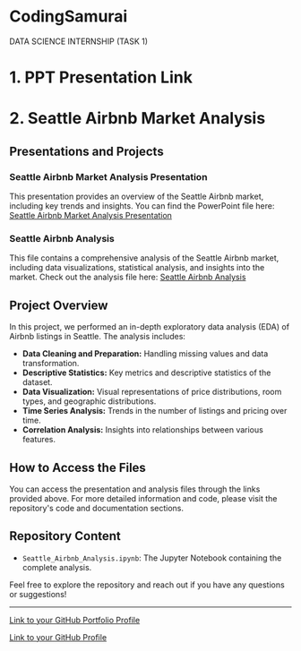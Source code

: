 # CodingSamurai
DATA SCIENCE INTERNSHIP (TASK 1)

# 1. PPT Presentation Link

# 2. Seattle Airbnb Market Analysis

## Presentations and Projects

### Seattle Airbnb Market Analysis Presentation
This presentation provides an overview of the Seattle Airbnb market, including key trends and insights. You can find the PowerPoint file here: [Seattle Airbnb Market Analysis Presentation](https://docs.google.com/presentation/d/1JTvc13nOmNuL4kDo0xQAi4X7VbGpjYCd/edit?usp=drive_link&ouid=112239983230799440814&rtpof=true&sd=true)

### Seattle Airbnb Analysis
This file contains a comprehensive analysis of the Seattle Airbnb market, including data visualizations, statistical analysis, and insights into the market. Check out the analysis file here: [Seattle Airbnb Analysis](https://github.com/NgainShullai/CodingSamurai/blob/main/SeattleAirbnbDataset.ipynb)

## Project Overview
In this project, we performed an in-depth exploratory data analysis (EDA) of Airbnb listings in Seattle. The analysis includes:

- **Data Cleaning and Preparation:** Handling missing values and data transformation.
- **Descriptive Statistics:** Key metrics and descriptive statistics of the dataset.
- **Data Visualization:** Visual representations of price distributions, room types, and geographic distributions.
- **Time Series Analysis:** Trends in the number of listings and pricing over time.
- **Correlation Analysis:** Insights into relationships between various features.

## How to Access the Files
You can access the presentation and analysis files through the links provided above. For more detailed information and code, please visit the repository's code and documentation sections.

## Repository Content
- `Seattle_Airbnb_Analysis.ipynb`: The Jupyter Notebook containing the complete analysis.

Feel free to explore the repository and reach out if you have any questions or suggestions!

---

[Link to your GitHub Portfolio Profile](https://ngainshullai.github.io/Portfolio/)


[Link to your GitHub Profile](https://github.com/NgainShullai)
